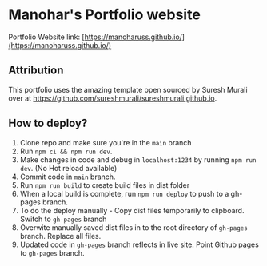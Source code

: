 # Manohar's Portfolio website

Portfolio Website link: [https://manoharuss.github.io/](https://manoharuss.github.io/)

## Attribution

This portfolio uses the amazing template open sourced by Suresh Murali over at https://github.com/sureshmurali/sureshmurali.github.io.


## How to deploy?

1. Clone repo and make sure you're in the `main` branch
2. Run `npm ci && npm run dev`.
3. Make changes in code and debug in `localhost:1234` by running `npm run dev`. (No Hot reload available)
4. Commit code in `main` branch.
5. Run `npm run build` to create build files in dist folder
6. When a local build is complete, run `npm run deploy` to push to a gh-pages branch. 
7. To do the deploy manually - Copy dist files temporarily to clipboard. Switch to `gh-pages` branch
8. Overwite manually saved dist files in to the root directory of `gh-pages` branch. Replace all files.
9. Updated code in `gh-pages` branch reflects in live site. Point Github pages to `gh-pages` branch.

